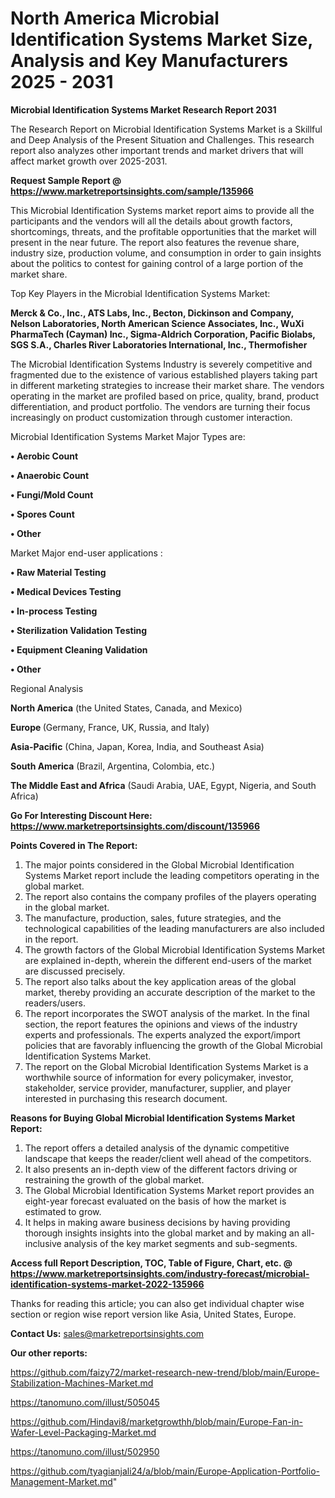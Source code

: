  # North America Microbial Identification Systems Market Size, Analysis and Key Manufacturers 2025 - 2031

<strong>Microbial Identification Systems Market Research Report 2031</strong>

The Research Report on Microbial Identification Systems Market is a Skillful and Deep Analysis of the Present Situation and Challenges. This research report also analyzes other important trends and market drivers that will affect market growth over 2025-2031.

<strong>Request Sample Report @ <a href=https://www.marketreportsinsights.com/sample/135966>https://www.marketreportsinsights.com/sample/135966</a></strong>

This Microbial Identification Systems market report aims to provide all the participants and the vendors will all the details about growth factors, shortcomings, threats, and the profitable opportunities that the market will present in the near future. The report also features the revenue share, industry size, production volume, and consumption in order to gain insights about the politics to contest for gaining control of a large portion of the market share.

Top Key Players in the Microbial Identification Systems Market:

<strong>Merck & Co., Inc., ATS Labs, Inc., Becton, Dickinson and Company, Nelson Laboratories, North American Science Associates, Inc., WuXi PharmaTech (Cayman) Inc., Sigma-Aldrich Corporation, Pacific Biolabs, SGS S.A., Charles River Laboratories International, Inc., Thermofisher</strong>

The Microbial Identification Systems Industry is severely competitive and fragmented due to the existence of various established players taking part in different marketing strategies to increase their market share. The vendors operating in the market are profiled based on price, quality, brand, product differentiation, and product portfolio. The vendors are turning their focus increasingly on product customization through customer interaction.

Microbial Identification Systems Market Major Types are:

<strong>• Aerobic Count

• Anaerobic Count

• Fungi/Mold Count

• Spores Count

• Other</strong>

Market Major end-user applications :

<strong>• Raw Material Testing

• Medical Devices Testing

• In-process Testing

• Sterilization Validation Testing

• Equipment Cleaning Validation

• Other</strong>

Regional Analysis

</u><strong><b>North America</b></strong> (the United States, Canada, and Mexico)

<strong><b>Europe </b></strong>(Germany, France, UK, Russia, and Italy)

<strong><b>Asia-Pacific</b></strong> (China, Japan, Korea, India, and Southeast Asia)

<strong><b>South America</b></strong> (Brazil, Argentina, Colombia, etc.)

<strong><b>The Middle East and Africa</b></strong> (Saudi Arabia, UAE, Egypt, Nigeria, and South Africa)

<strong>Go For Interesting Discount Here: <a href=https://www.marketreportsinsights.com/discount/135966>https://www.marketreportsinsights.com/discount/135966</a></strong>

<strong>Points Covered in The Report:</strong>
<ol>
  <li>The major points considered in the Global Microbial Identification Systems Market report include the leading competitors operating in the global market.</li>
  <li>The report also contains the company profiles of the players operating in the global market.</li>
  <li>The manufacture, production, sales, future strategies, and the technological capabilities of the leading manufacturers are also included in the report.</li>
  <li>The growth factors of the Global Microbial Identification Systems Market are explained in-depth, wherein the different end-users of the market are discussed precisely.</li>
  <li>The report also talks about the key application areas of the global market, thereby providing an accurate description of the market to the readers/users.</li>
  <li>The report incorporates the SWOT analysis of the market. In the final section, the report features the opinions and views of the industry experts and professionals. The experts analyzed the export/import policies that are favorably influencing the growth of the Global Microbial Identification Systems Market.</li>
  <li>The report on the Global Microbial Identification Systems Market is a worthwhile source of information for every policymaker, investor, stakeholder, service provider, manufacturer, supplier, and player interested in purchasing this research document.</li>
</ol>
<strong>Reasons for Buying Global Microbial Identification Systems Market Report:</strong>

<ol>
  <li>The report offers a detailed analysis of the dynamic competitive landscape that keeps the reader/client well ahead of the competitors.</li>
  <li>It also presents an in-depth view of the different factors driving or restraining the growth of the global market.</li>
  <li>The Global Microbial Identification Systems Market report provides an eight-year forecast evaluated on the basis of how the market is estimated to grow.</li>
  <li>It helps in making aware business decisions by having providing thorough insights insights into the global market and by making an all-inclusive analysis of the key market segments and sub-segments.</li>
</ol>
<strong>Access full Report Description, TOC, Table of Figure, Chart, etc. @ <a href=https://www.marketreportsinsights.com/industry-forecast/microbial-identification-systems-market-2022-135966>https://www.marketreportsinsights.com/industry-forecast/microbial-identification-systems-market-2022-135966</a></strong>


Thanks for reading this article; you can also get individual chapter wise section or region wise report version like Asia, United States, Europe.

<strong>Contact Us:</strong>
sales@marketreportsinsights.com

<strong>Our other reports:</strong>

<a href=https://github.com/faizy72/market-research-new-trend/blob/main/Europe-Stabilization-Machines-Market.md>https://github.com/faizy72/market-research-new-trend/blob/main/Europe-Stabilization-Machines-Market.md</a>

<a href=https://tanomuno.com/illust/505045>https://tanomuno.com/illust/505045</a>

<a href=https://github.com/Hindavi8/marketgrowthh/blob/main/Europe-Fan-in-Wafer-Level-Packaging-Market.md>https://github.com/Hindavi8/marketgrowthh/blob/main/Europe-Fan-in-Wafer-Level-Packaging-Market.md</a>

<a href=https://tanomuno.com/illust/502950>https://tanomuno.com/illust/502950</a>

<a href=https://github.com/tyagianjali24/a/blob/main/Europe-Application-Portfolio-Management-Market.md>https://github.com/tyagianjali24/a/blob/main/Europe-Application-Portfolio-Management-Market.md</a>"
